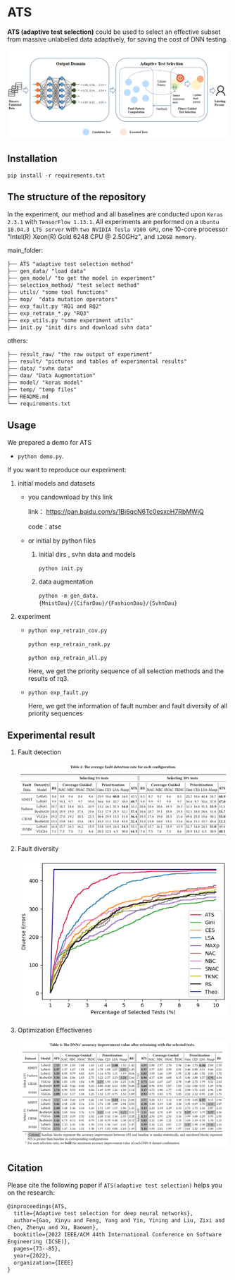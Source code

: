 # ATS
**ATS (adaptive test selection)** could be used to select an effective subset from massive unlabelled data adaptively, for saving the cost of DNN testing. 

![](https://github.com/SATE-Lab/ATS/blob/master/result/overview.png)

## Installation

```
pip install -r requirements.txt
```

## The structure of the repository 

In the experiment, our method and all baselines are conducted upon `Keras 2.3.1` with `TensorFlow 1.13.1`. All experiments are performed on a `Ubuntu 18.04.3 LTS server` with `two NVIDIA Tesla V100 GPU`, one 10-core processor "Intel(R) Xeon(R) Gold 6248 CPU @ 2.50GHz", and `120GB memory`.

main_folder:

```
├── ATS "adaptive test selection method"
├── gen_data/ "load data"
├── gen_model/ "to get the model in experiment" 
├── selection_method/ "test select method"
├── utils/ "some tool functions"
├── mop/  "data mutation operators"
├── exp_fault.py "RQ1 and RQ2"
├── exp_retrain_*.py "RQ3"
├── exp_utils.py "some experiment utils"
├── init.py "init dirs and download svhn data"
```

others:

```
├── result_raw/ "the raw output of experiment"
├── result/ "pictures and tables of experimental results"
├── data/ "svhn data"
├── dau/ "Data Augmentation"
├── model/ "keras model"
├── temp/ "temp files"
├── README.md
└── requirements.txt
```

## Usage

We prepared a demo for ATS

- `python demo.py`.

If you want to reproduce our experiment:

1. initial  models and datasets

   - you candownload by this link

     link： https://pan.baidu.com/s/1Bi6qcN6Tc0esxcH7RbMWiQ
     
     code：atse

   - or initial  by python files

     1. initial dirs , svhn data and models

        `python init.py`

     2. data augmentation

        `python -m gen_data.{MnistDau}/{CifarDau}/{FashionDau}/{SvhnDau}`

2. experiment

   - `python exp_retrain_cov.py`

     `python exp_retrain_rank.py`

     `python exp_retrain_all.py`

     Here, we get the priority sequence of all selection methods and the results of rq3.

   - `python exp_fault.py`

     Here, we get the information of fault number and fault diversity of all priority sequences


## Experimental result

1. Fault detection

    ![](https://github.com/SATE-Lab/ATS/blob/master/result/tab1.png)

2. Fault diversity

   ![](https://github.com/SATE-Lab/ATS/blob/master/result/fig/diverse_errors/mnist_LeNet5.png)



3. Optimization Effectivenes

   ![](https://github.com/SATE-Lab/ATS/blob/master/result/tab3.png)

## Citation

Please cite the following paper if `ATS(adaptive test selection)` helps you on the research:

```.
@inproceedings{ATS,
  title={Adaptive test selection for deep neural networks},
  author={Gao, Xinyu and Feng, Yang and Yin, Yining and Liu, Zixi and Chen, Zhenyu and Xu, Baowen},
  booktitle={2022 IEEE/ACM 44th International Conference on Software Engineering (ICSE)},
  pages={73--85},
  year={2022},
  organization={IEEE}
}
```


